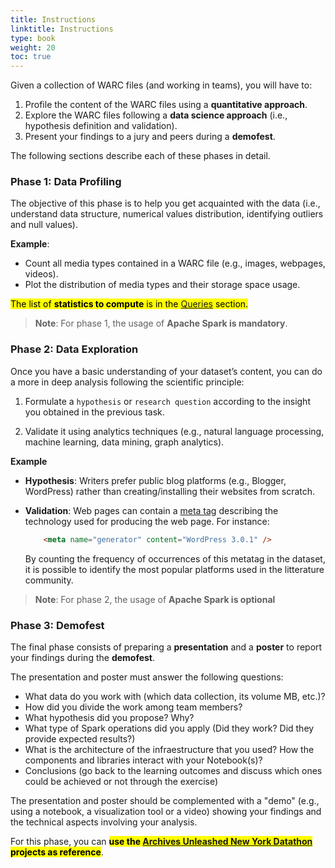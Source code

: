 ```yaml
---
title: Instructions
linktitle: Instructions
type: book
weight: 20
toc: true
---
```


Given a collection of WARC files (and working in teams), you will have to:

1. Profile the content of the WARC files using a **quantitative approach**.
1. Explore the WARC files following a **data science approach** (i.e., hypothesis definition and validation).
1. Present your findings to a jury and peers during a **demofest**.

The following sections describe each of these phases in detail.

### Phase 1: Data Profiling

The objective of this phase is to help you get acquainted with the data (i.e., understand data structure, numerical values distribution, identifying outliers and null values). 

**Example**:

*   Count all media types contained in a WARC file (e.g., images, webpages, videos).
*   Plot the distribution of media types and their storage space usage.

<mark>The list of **statistics to compute** is in the [Queries](../queries) section.</mark>

> **Note**: For phase 1, the usage of **Apache Spark is mandatory**. 

### Phase 2: Data Exploration

Once you have a basic understanding of your dataset’s content, you can do a more in deep analysis following the scientific principle:

1. Formulate a `hypothesis` or `research question` according to the insight you obtained in the previous task.

1. Validate it using analytics techniques (e.g., natural language processing, machine learning, data mining, graph analytics). 

**Example**

* **Hypothesis**: Writers prefer public blog platforms (e.g., Blogger, WordPress) rather than creating/installing their websites from scratch.

* **Validation**: Web pages can contain a [meta tag](https://www.w3schools.com/tags/tag_meta.asp) describing the technology used for producing the web page. For instance: 

    ```html
        <meta name="generator" content="WordPress 3.0.1" /> 
    ```

    By counting the frequency of occurrences of this metatag in the dataset, it is possible to identify the most popular platforms used in the litterature community. 

> **Note**: For phase 2, the usage of **Apache Spark is optional**



### Phase 3: Demofest

The final phase consists of preparing a **presentation** and a **poster** to report your findings during the **demofest**. 

The presentation and poster must answer the following questions:

* What data do you work with (which data collection, its volume MB, etc.)?
* How did you divide the work among team members?
* What hypothesis did you propose? Why?
* What type of Spark operations did you apply (Did they work? Did they provide expected results?)
* What is the architecture of the infraestructure that you used? How the components and libraries interact with your Notebook(s)?
* Conclusions (go back to the learning outcomes and discuss which ones could be achieved or not through the exercise)

The presentation and poster should be complemented with a "demo" (e.g., using a notebook, a visualization tool or a video) showing your findings and the technical aspects involving your analysis. 

For this phase, you can <mark>**use the [Archives Unleashed New York Datathon](https://archivesunleashed.org/new-york/) projects as reference**</mark>.

